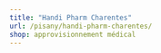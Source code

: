 ```yaml
---
title: "Handi Pharm Charentes"
url: /pisany/handi-pharm-charentes/
shop: approvisionnement médical
---
```

